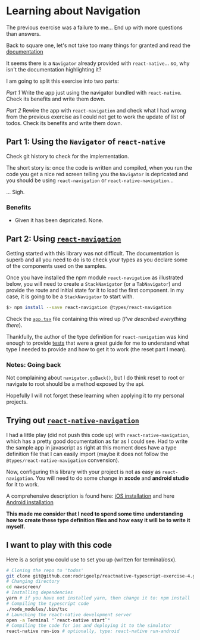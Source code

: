 # Learning about Navigation

The previous exercise was a failure to me... End up with more questions than answers.

Back to square one, let's not take too many things for granted and read the [documentation](https://facebook.github.io/react-native/docs/navigation.html)

It seems there is a `Navigator` already provided with `react-native`... so, why isn't the documentation highlighting it?

I am going to split this exercise into two parts:

*Part 1* Write the app just using the navigator bundled with `react-native`. Check its benefits and write them down.

*Part 2* Rewire the app with `react-navigation` and check what I had wrong from the previous exercise as I could not get to work the update of list of todos. Check its benefits and write them down.

## Part 1: Using the `Navigator` of `react-native`

Check git history to check for the implementation.

The short story is: once the code is written and compiled, when you run the code you get a nice red screen telling you the `Navigator` is depricated and you should be using `react-navigation` or `react-native-navigation`...

... Sigh.

### Benefits

- Given it has been depricated. None.

## Part 2: Using [`react-navigation`](https://reactnavigation.org/docs/intro/)

Getting started with this library was not difficult. The documentation is superb and all you need to do is to check your types as you declare some of the components used on the samples.

Once you have installed the npm module `react-navigation` as illustrated below, you will need to create a `StackNavigator` (or a `TabNavigator`) and provide the route and initial state for it to load the first component. In my case, it is going to be a `StackNavigator` to start with.

```sh
$> npm install --save react-navigation @types/react-navigation
```

Check the [`app.tsx`](./src/app.tsx) file containing this wired up (_I've described everything there_).

Thankfully, the author of the type definition for `react-navigation` was kind enough to provide [tests](https://github.com/DefinitelyTyped/DefinitelyTyped/blob/master/types/react-navigation/react-navigation-tests.tsx) that were a great guide for me to understand what type I needed to provide and how to get it to work (the reset part I mean).

### Notes: Going back

Not complaining about `navigator.goBack()`, but I do think reset to root or navigate to root should be a method exposed by the api.

Hopefully I will not forget these learning when applying it to my personal projects.

## Trying out [`react-native-navigation`](https://wix.github.io/react-native-navigation/#/)

I had a little play (did not push this code up) with `react-native-navigation`, which has a pretty good documentation as far as I could see. Had to write the sample app in javascript as right at this moment does have a type definition file that I can easily import (maybe it does not follow the `@types/react-native-navigation` convension).

Now, configuring this library with your project is not as easy as `react-navigation`. You will need to do some change in **xcode** and **android studio** for it to work.

A comprehensive description is found here: [iOS installation](https://wix.github.io/react-native-navigation/#/installation-ios) and here [Android installation](https://wix.github.io/react-native-navigation/#/installation-android)

**This made me consider that I need to spend some time understanding how to create these type definition files and how easy it will be to write it myself.**

## I want to play with this code

Here is a script you could use to set you up (written for terminal/osx).

```sh
# Cloning the repo to 'todos'
git clone git@github.com:rodrigoelp/reactnative-typescript-exercise-4.git navscreen
# Changing directory
cd navscreen/
# Installing dependencies
yarn # if you have not installed yarn, then change it to: npm install
# Compiling the typescript code
./node_modules/.bin/tsc
# Launching the react-native development server
open -a Terminal "`react-native start`"
# Compiling the code for ios and deploying it to the simulator
react-native run-ios # optionally, type: react-native run-android
```